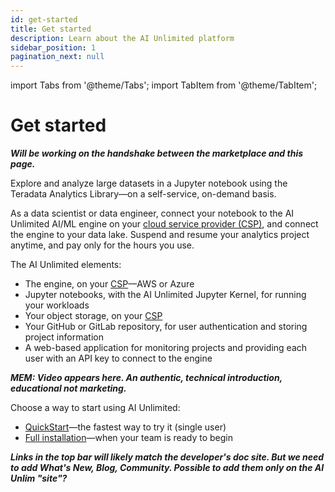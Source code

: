 ```yaml
---
id: get-started
title: Get started
description: Learn about the AI Unlimited platform
sidebar_position: 1
pagination_next: null
---
```

import Tabs from '@theme/Tabs';
import TabItem from '@theme/TabItem';

# Get started

***Will be working on the handshake between the marketplace and this page.***

Explore and analyze large datasets in a Jupyter notebook using the Teradata Analytics Library&mdash;on a self-service, on-demand basis. 

As a data scientist or data engineer, connect your notebook to the AI Unlimited AI/ML engine on your [cloud service provider (CSP)](/docs/glossary.md#glo-csp), and connect the engine to your data lake. Suspend and resume your analytics project anytime, and pay only for the hours you use.

The AI Unlimited elements:
- The engine, on your [CSP](/docs/glossary.md#glo-csp)&mdash;AWS or Azure
- Jupyter notebooks, with the AI Unlimited Jupyter Kernel, for running your workloads
- Your object storage, on your [CSP](/docs/glossary.md#glo-csp)
- Your GitHub or GitLab repository, for user authentication and storing project information
- A web-based application for monitoring projects and providing each user with an API key to connect to the engine 

***MEM: Video appears here. An authentic, technical introduction, educational not marketing.***

Choose a way to start using AI Unlimited:
- [QuickStart](/install-ai-unlimited/quickstart/index.md)&mdash;the fastest way to try it (single user)
- [Full installation](/install-ai-unlimited/production/index.md)&mdash;when your team is ready to begin


***Links in the top bar will likely match the developer's doc site. But we need to add What's New, Blog, Community. Possible to add them only on the AI Unlim "site"?***







